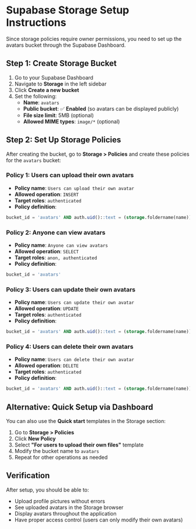 # Supabase Storage Setup Instructions

Since storage policies require owner permissions, you need to set up the avatars bucket through the Supabase Dashboard.

## Step 1: Create Storage Bucket

1. Go to your Supabase Dashboard
2. Navigate to **Storage** in the left sidebar
3. Click **Create a new bucket**
4. Set the following:
   - **Name**: `avatars`
   - **Public bucket**: ✅ **Enabled** (so avatars can be displayed publicly)
   - **File size limit**: 5MB (optional)
   - **Allowed MIME types**: `image/*` (optional)

## Step 2: Set Up Storage Policies

After creating the bucket, go to **Storage > Policies** and create these policies for the `avatars` bucket:

### Policy 1: Users can upload their own avatars
- **Policy name**: `Users can upload their own avatar`
- **Allowed operation**: `INSERT`
- **Target roles**: `authenticated`
- **Policy definition**:
```sql
bucket_id = 'avatars' AND auth.uid()::text = (storage.foldername(name))[1]
```

### Policy 2: Anyone can view avatars
- **Policy name**: `Anyone can view avatars`  
- **Allowed operation**: `SELECT`
- **Target roles**: `anon, authenticated`
- **Policy definition**:
```sql
bucket_id = 'avatars'
```

### Policy 3: Users can update their own avatars
- **Policy name**: `Users can update their own avatar`
- **Allowed operation**: `UPDATE`
- **Target roles**: `authenticated`
- **Policy definition**:
```sql
bucket_id = 'avatars' AND auth.uid()::text = (storage.foldername(name))[1]
```

### Policy 4: Users can delete their own avatars
- **Policy name**: `Users can delete their own avatar`
- **Allowed operation**: `DELETE`
- **Target roles**: `authenticated`
- **Policy definition**:
```sql
bucket_id = 'avatars' AND auth.uid()::text = (storage.foldername(name))[1]
```

## Alternative: Quick Setup via Dashboard

You can also use the **Quick start** templates in the Storage section:
1. Go to **Storage > Policies**
2. Click **New Policy**
3. Select **"For users to upload their own files"** template
4. Modify the bucket name to `avatars`
5. Repeat for other operations as needed

## Verification

After setup, you should be able to:
- Upload profile pictures without errors
- See uploaded avatars in the Storage browser
- Display avatars throughout the application
- Have proper access control (users can only modify their own avatars)